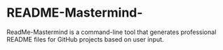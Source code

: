 # README-Mastermind-
ReadMe-Mastermind is a command-line tool that generates professional README files for GitHub projects based on user input.
